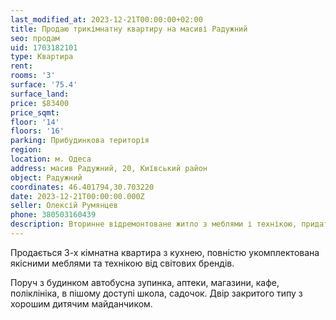 ```yaml
---
last_modified_at: 2023-12-21T00:00:00+02:00
title: Продаю трикімнатну квартиру на масиві Радужний
seo: продам
uid: 1703182101
type: Квартира
rent:
rooms: '3'
surface: '75.4'
surface_land:
price: $83400
price_sqmt:
floor: '14'
floors: '16'
parking: Прибудинкова територія
region:
location: м. Одеса
address: масив Радужний, 20, Київський район
object: Радужний
coordinates: 46.401794,30.703220
date: 2023-12-21T00:00:00.000Z
seller: Олексій Румянцев
phone: 380503160439
description: Вторинне відремонтоване житло з меблями і технікою, придатне для проживання
---
```


Продається 3-х кімнатна квартира з кухнею, повністю укомплектована якісними меблями та технікою від світових брендів.

Поруч з будинком автобусна зупинка, аптеки, магазини, кафе, поліклініка, в пішому доступі школа, садочок. Двір закритого типу з хорошим дитячим майданчиком.
